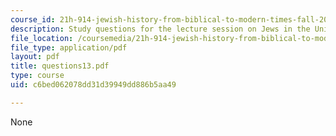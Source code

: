 ```yaml
---
course_id: 21h-914-jewish-history-from-biblical-to-modern-times-fall-2007
description: Study questions for the lecture session on Jews in the United States.
file_location: /coursemedia/21h-914-jewish-history-from-biblical-to-modern-times-fall-2007/c6bed062078dd31d39949dd886b5aa49_questions13.pdf
file_type: application/pdf
layout: pdf
title: questions13.pdf
type: course
uid: c6bed062078dd31d39949dd886b5aa49

---
```

None